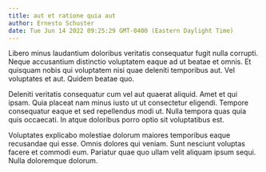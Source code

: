 ```yaml
---
title: aut et ratione quia aut
author: Ernesto Schuster
date: Tue Jun 14 2022 09:25:29 GMT-0400 (Eastern Daylight Time)
---
```

Libero minus laudantium doloribus veritatis consequatur fugit nulla corrupti. Neque accusantium distinctio voluptatem eaque ad ut beatae et omnis. Et quisquam nobis qui voluptatem nisi quae deleniti temporibus aut. Vel voluptates et aut. Quidem beatae quo.

 Deleniti veritatis consequatur cum vel aut quaerat aliquid. Amet et qui ipsam. Quia placeat nam minus iusto ut ut consectetur eligendi. Tempore consequatur eaque et sed repellendus modi ut. Nulla tempora quas quia quis occaecati. In atque doloribus porro optio sit voluptatibus est.

 Voluptates explicabo molestiae dolorum maiores temporibus eaque recusandae qui esse. Omnis dolores qui veniam. Sunt nesciunt voluptas facere et commodi eum. Pariatur quae quo ullam velit aliquam ipsum sequi. Nulla doloremque dolorum.